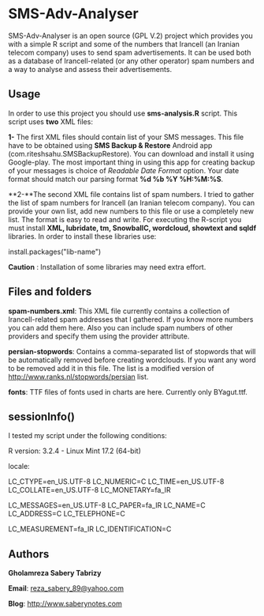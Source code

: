 # SMS-Adv-Analyser
SMS-Adv-Analyser is an open source (GPL V.2) project which provides you with a simple R script and some of the numbers that Irancell (an Iranian telecom company) uses to send spam advertisements. It can be used both as a database of Irancell-related (or any other operator) spam numbers and a way to analyse and assess their advertisements.


## Usage

In order to use this project you should use **sms-analysis.R** script. This script uses **two** XML files:

**1-** The first XML files should contain list of your SMS messages. This file have to be obtained using **SMS Backup & Restore** Android app (com.riteshsahu.SMSBackupRestore). You can download and install it using Google-play. The most important thing in using this app for creating backup of your messages is choice of *Readable Date Format* option. Your date format should match our parsing format **%d %b %Y %H:%M:%S**. 

**2-**The second XML file contains list of spam numbers. I tried to gather the list of spam numbers for Irancell (an Iranian telecom company). You can provide your own list, add new numbers to this file or use a completely new list. The format is easy to read and write. 
For executing the R-script you must install **XML, lubridate, tm, SnowballC, wordcloud, showtext and sqldf** libraries. In order to install these libraries use:

install.packages("lib-name")

**Caution** : Installation of some libraries may need extra effort.



## Files and folders


**spam-numbers.xml**: This XML file currently contains a collection of Irancell-related spam addresses that I gathered. If you know more numbers you can add them here. Also you can include spam numbers of other providers and specify them using the provider attribute.

**persian-stopwords**: Contains a comma-separated list of stopwords that will be automatically removed before creating wordclouds. If you want any word to be removed add it in this file. The list is a modified version of http://www.ranks.nl/stopwords/persian list.

**fonts**: TTF files of fonts used in charts are here. Currently only BYagut.ttf.

## sessionInfo()

I tested my script under the following conditions:

R version: 3.2.4 - Linux Mint 17.2 (64-bit)

locale: 

LC_CTYPE=en_US.UTF-8    LC_NUMERIC=C            LC_TIME=en_US.UTF-8     LC_COLLATE=en_US.UTF-8  LC_MONETARY=fa_IR      

LC_MESSAGES=en_US.UTF-8 LC_PAPER=fa_IR          LC_NAME=C               LC_ADDRESS=C            LC_TELEPHONE=C         

LC_MEASUREMENT=fa_IR    LC_IDENTIFICATION=C   

## Authors


**Gholamreza Sabery Tabrizy**

**Email**: reza_sabery_89@yahoo.com

**Blog**: http://www.saberynotes.com